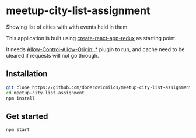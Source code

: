 # meetup-city-list-assignment
Showing  list of cities with with events held in them.

This application is built using [create-react-app-redux](https://github.com/notrab/create-react-app-redux) as starting point. 

It needs [ Allow-Control-Allow-Origin: *](https://chrome.google.com/webstore/detail/allow-control-allow-origi/nlfbmbojpeacfghkpbjhddihlkkiljbi?hl=en) plugin to run, and cache need to be cleared if requests will not go through. 

## Installation

```bash
git clone https://github.com/doderovicmilos/meetup-city-list-assignment.git
cd meetup-city-list-assignment
npm install
```

## Get started

```bash
npm start
```

  
